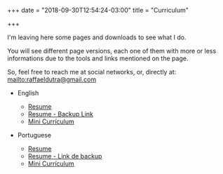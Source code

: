 +++
date = "2018-09-30T12:54:24-03:00"
title = "Curriculum"

+++

I'm leaving here some pages and downloads to see what I do.

You will see different page versions, each one of them with more or less informations due to the tools and links mentioned on the page.

So, feel free to reach me at social networks, or, directly at: <mailto:raffaeldutra@gmail.com>

* English
  * [Resume](/resume/rafael-dutra-full-resume.pdf)  
  * [Resume - Backup Link](https://s3-sa-east-1.amazonaws.com/rafaeldutra.me/resume/rafael-dutra-full-resume-pt-br.pdf)  
  * [Mini Currículum](/page/cv/mini)  

* Portuguese
  * [Resume](/resume/rafael-dutra-full-resume-pt-br.pdf)  
  * [Resume - Link de backup](https://s3-sa-east-1.amazonaws.com/rafaeldutra.me/resume/rafael-dutra-full-resume.pdf)
  * [Mini Currículum](/pt-br/page/cv/mini)  
